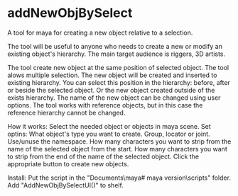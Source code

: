 # addNewObjBySelect
A tool for maya for creating a new object relative to a selection.

The tool will be useful to anyone who needs to create a new or modify an existing object's hierarchy. The main target audience is riggers, 3D artists.

The tool create new object at the same position of selected object.
The tool alows multiple selection.
The new object will be created and inserted to existing hierarchy.
You can select this position in the hierarchy: before, after or beside the selected object.
Or the new object created outside of the exists hierarchy.
The name of the new object can be changed using user options.
The tool works with reference objects, but in this case the reference hierarchy cannot be changed.

How it works:
Select the needed object or objects in maya scene.
Set optins: 
  What object's type you want to create. Group, locator or joint.
  Use/unuse the namespace.
  How many characters you want to strip from the name of the selected object from the start.
  How many characters you want to strip from the end of the name of the selected object.
Click the appropriate button to create new objects.

Install:
Put the script in the "Documents\maya\# maya version\scripts" folder.
Add "AddNewObjBySelectUI()" to shelf.
